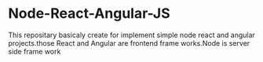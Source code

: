 # Node-React-Angular-JS

This repositary basicaly create for implement simple node react and angular projects.those React and Angular are frontend frame works.Node is server side frame work

